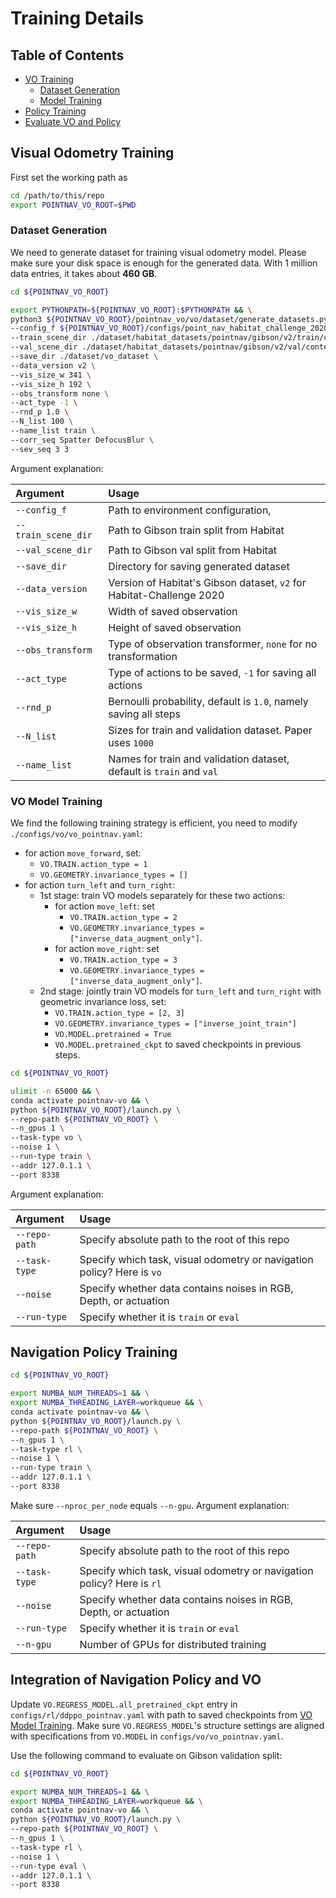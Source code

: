 # Training Details

## Table of Contents

- [VO Training](#visual-odometry-training)
  - [Dataset Generation](#dataset-generation)
  - [Model Training](#vo-model-training)
- [Policy Training](#navigation-policy-training)
- [Evaluate VO and Policy](#integration-of-navigation-policy-and-vo)

## Visual Odometry Training

First set the working path as

```bash
cd /path/to/this/repo
export POINTNAV_VO_ROOT=$PWD
```

### Dataset Generation

We need to generate dataset for training visual odometry model. Please make sure your disk space is enough for the generated data. With 1 million data entries, it takes about **460 GB**.

```bash
cd ${POINTNAV_VO_ROOT}

export PYTHONPATH=${POINTNAV_VO_ROOT}:$PYTHONPATH && \
python3 ${POINTNAV_VO_ROOT}/pointnav_vo/vo/dataset/generate_datasets.py \
--config_f ${POINTNAV_VO_ROOT}/configs/point_nav_habitat_challenge_2020.yaml \
--train_scene_dir ./dataset/habitat_datasets/pointnav/gibson/v2/train/content  \
--val_scene_dir ./dataset/habitat_datasets/pointnav/gibson/v2/val/content \
--save_dir ./dataset/vo_dataset \
--data_version v2 \
--vis_size_w 341 \
--vis_size_h 192 \
--obs_transform none \
--act_type -1 \
--rnd_p 1.0 \
--N_list 100 \
--name_list train \
--corr_seq Spatter DefocusBlur \
--sev_seq 3 3
```

Argument explanation:

| Argument            | Usage                                                                    |
| :------------------ | :----------------------------------------------------------------------- |
| `--config_f`        | Path to environment configuration,                                       |
| `--train_scene_dir` | Path to Gibson train split from Habitat                                  |
| `--val_scene_dir`   | Path to Gibson val split from Habitat                                    |
| `--save_dir`        | Directory for saving generated dataset                                   |
| `--data_version`    | Version of Habitat's Gibson dataset, `v2` for Habitat-Challenge 2020     |
| `--vis_size_w`      | Width of saved observation                                               |
| `--vis_size_h`      | Height of saved observation                                              |
| `--obs_transform`   | Type of observation transformer, `none` for no transformation            |
| `--act_type`        | Type of actions to be saved, `-1` for saving all actions                 |
| `--rnd_p`           | Bernoulli probability, default is `1.0`, namely saving all steps         |
| `--N_list`          | Sizes for train and validation dataset. Paper uses `1000` |
| `--name_list`       | Names for train and validation dataset, default is `train` and `val`     |

### VO Model Training

We find the following training strategy is efficient, you need to modify `./configs/vo/vo_pointnav.yaml`:

- for action `move_forward`, set:
  - `VO.TRAIN.action_type = 1`
  - `VO.GEOMETRY.invariance_types = []`
- for action `turn_left` and `turn_right`:
  - 1st stage: train VO models separately for these two actions:
    - for action `move_left`: set
      - `VO.TRAIN.action_type = 2`
      - `VO.GEOMETRY.invariance_types = ["inverse_data_augment_only"]`.
    - for action `move_right`: set
      - `VO.TRAIN.action_type = 3`
      - `VO.GEOMETRY.invariance_types = ["inverse_data_augment_only"]`.
  - 2nd stage: jointly train VO models for `turn_left` and `turn_right` with geometric invariance loss, set:
    - `VO.TRAIN.action_type = [2, 3]`
    - `VO.GEOMETRY.invariance_types = ["inverse_joint_train"]`
    - `VO.MODEL.pretrained = True`
    - `VO.MODEL.pretrained_ckpt` to saved checkpoints in previous steps.

```bash
cd ${POINTNAV_VO_ROOT}

ulimit -n 65000 && \
conda activate pointnav-vo && \
python ${POINTNAV_VO_ROOT}/launch.py \
--repo-path ${POINTNAV_VO_ROOT} \
--n_gpus 1 \
--task-type vo \
--noise 1 \
--run-type train \
--addr 127.0.1.1 \
--port 8338
```

Argument explanation:

| Argument      | Usage                                                                  |
| :------------ | :--------------------------------------------------------------------- |
| `--repo-path` | Specify absolute path to the root of this repo                         |
| `--task-type` | Specify which task, visual odometry or navigation policy? Here is `vo` |
| `--noise`     | Specify whether data contains noises in RGB, Depth, or actuation       |
| `--run-type`  | Specify whether it is `train` or `eval`                                |

## Navigation Policy Training

```bash
cd ${POINTNAV_VO_ROOT}

export NUMBA_NUM_THREADS=1 && \
export NUMBA_THREADING_LAYER=workqueue && \
conda activate pointnav-vo && \
python ${POINTNAV_VO_ROOT}/launch.py \
--repo-path ${POINTNAV_VO_ROOT} \
--n_gpus 1 \
--task-type rl \
--noise 1 \
--run-type train \
--addr 127.0.1.1 \
--port 8338
```

Make sure `--nproc_per_node` equals `--n-gpu`. Argument explanation:

| Argument      | Usage                                                                  |
| :------------ | :--------------------------------------------------------------------- |
| `--repo-path` | Specify absolute path to the root of this repo                         |
| `--task-type` | Specify which task, visual odometry or navigation policy? Here is `rl` |
| `--noise`     | Specify whether data contains noises in RGB, Depth, or actuation       |
| `--run-type`  | Specify whether it is `train` or `eval`                                |
| `--n-gpu`     | Number of GPUs for distributed training                                |

## Integration of Navigation Policy and VO

Update `VO.REGRESS_MODEL.all_pretrained_ckpt` entry in `configs/rl/ddppo_pointnav.yaml` with path to saved checkpoints from [VO Model Training](#vo-model-training). Make sure `VO.REGRESS_MODEL`'s structure settings are aligned with specifications from `VO.MODEL` in `configs/vo/vo_pointnav.yaml`.

Use the following command to evaluate on Gibson validation split:

```bash
cd ${POINTNAV_VO_ROOT}

export NUMBA_NUM_THREADS=1 && \
export NUMBA_THREADING_LAYER=workqueue && \
conda activate pointnav-vo && \
python ${POINTNAV_VO_ROOT}/launch.py \
--repo-path ${POINTNAV_VO_ROOT} \
--n_gpus 1 \
--task-type rl \
--noise 1 \
--run-type eval \
--addr 127.0.1.1 \
--port 8338
```

